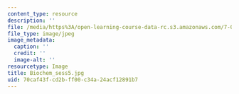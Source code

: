```yaml
---
content_type: resource
description: ''
file: /media/https%3A/open-learning-course-data-rc.s3.amazonaws.com/7-01sc-fundamentals-of-biology-fall-2011/70caf43fcd2bff00c34a24acf12891b7_Biochem_sess5.jpg
file_type: image/jpeg
image_metadata:
  caption: ''
  credit: ''
  image-alt: ''
resourcetype: Image
title: Biochem_sess5.jpg
uid: 70caf43f-cd2b-ff00-c34a-24acf12891b7
---
```

